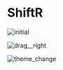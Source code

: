 # ShiftR

![initial](https://github.com/user-attachments/assets/e953e553-0281-495b-98a1-d83e7aca6f1f)

![drag__right](https://github.com/user-attachments/assets/08275988-e0e9-44cd-8f8b-7564510cf981)

![theme_change](https://github.com/user-attachments/assets/9be792ec-5854-4f30-b052-67da6019bfae)

